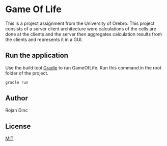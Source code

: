 # Game Of Life

This is a project assignment from the University of Örebro. This project consists of a server client architecture were calculations of the cells are done at the clients and the server then aggregates calculation results from the clients and represents it in a GUI.

## Run the application

Use the build tool [Gradle](https://gradle.org/) to run GameOfLife.
Run this command in the root folder of the project.

```bash
gradle run
```

## Author

Rojan Dinc

## License

[MIT](https://choosealicense.com/licenses/mit/)

